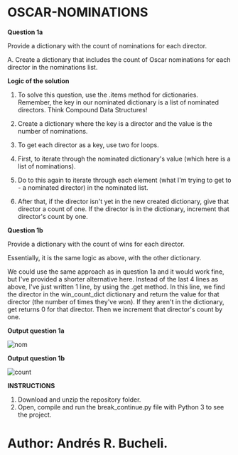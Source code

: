 # OSCAR-NOMINATIONS

<strong>Question 1a</strong>

Provide a dictionary with the count of nominations for each director.

A. Create a dictionary that includes the count of Oscar nominations for each director in the nominations list.

<strong>Logic of the solution</strong>

1. To solve this question, use the .items method for dictionaries. Remember, the key in our nominated dictionary is a list of 
nominated directors. Think Compound Data Structures!

2. Create a dictionary where the key is a director and the value is the number of nominations.

3. To get each director as a key, use two for loops.

4. First, to iterate through the nominated dictionary's value (which here is a list of nominations).

5. Do to this again to iterate through each element (what I'm trying to get to - a nominated director) in the nominated list.

6. After that, if the director isn't yet in the new created dictionary, give that director a count of one. If the director is in 
the dictionary, increment that director's count by one.

<strong>Question 1b</strong>

Provide a dictionary with the count of wins for each director.

Essentially, it is the same logic as above, with the other dictionary.

We could use the same approach as in question 1a and it would work fine, but I've provided a shorter alternative here. Instead of the 
last 4 lines as above, I've just written 1 line, by using the .get method. In this line, we find the director in the win_count_dict 
dictionary and return the value for that director (the number of times they've won). If they aren't in the dictionary, get returns 0 for
that director. Then we increment that director's count by one.

<strong>Output question 1a</strong>

![nom](https://github.com/anferebu/OSCAR-NOMINATIONS/blob/master/nom_count_dict.jpg)

<strong>Output question 1b</strong>

![count](https://github.com/anferebu/OSCAR-NOMINATIONS/blob/master/win_count_dict.jpg)

<strong>INSTRUCTIONS</strong>

1. Download and unzip the repository folder.
2. Open, compile and run the break_continue.py file with Python 3 to see the project.

# Author: Andrés R. Bucheli.
